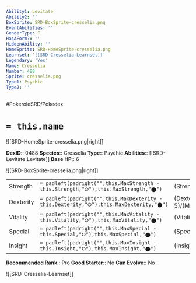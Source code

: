 ```yaml
---
Ability1: Levitate
Ability2: ''
BoxSprite: SRD-BoxSprite-cresselia.png
EventAbilities: ''
GenderType: F
HasAForm?: ''
HiddenAbility: ''
HomeSprite: SRD-HomeSprite-cresselia.png
Learnset: '[[SRD-Cresselia-Learnset]]'
Legendary: 'Yes'
Name: Cresselia
Number: 488
Sprite: cresselia.png
Type1: Psychic
Type2: ''
---
```


#PokeroleSRD/Pokedex

# `= this.name`

![[SRD-HomeSprite-cresselia.png|right]]

**DexID**:: 0488
**Species**:: Cresselia
**Type**:: Psychic
**Abilities**:: [[SRD-Levitate|Levitate]]
**Base HP**:: 6

![[SRD-BoxSprite-cresselia.png|right]]

|           |                                                                                        |                                          |
| --------- | -------------------------------------------------------------------------------------- | ---------------------------------------- |
| Strength  | `= padleft(padright("",this.MaxStrength - this.Strength,"⭘"),this.MaxStrength,"⬤")`    | (Strength::5)/(MaxStrength::5)   |
| Dexterity | `= padleft(padright("",this.MaxDexterity - this.Dexterity,"⭘"),this.MaxDexterity,"⬤")` | (Dexterity:: 5)/(MaxDexterity::5) |
| Vitality  | `= padleft(padright("",this.MaxVitality - this.Vitality,"⭘"),this.MaxVitality,"⬤")`    | (Vitality::7)/(MaxVitality::7)   |
| Special   | `= padleft(padright("",this.MaxSpecial - this.Special,"⭘"),this.MaxSpecial,"⬤")`       | (Special::5)/(MaxSpecial::5)     |
| Insight   | `= padleft(padright("",this.MaxInsight - this.Insight,"⭘"),this.MaxInsight,"⬤")`       | (Insight::7)/(MaxInsight::7)     |

**Recommended Rank**:: Pro
**Good Starter**:: No
**Can Evolve**:: No

![[SRD-Cresselia-Learnset]]